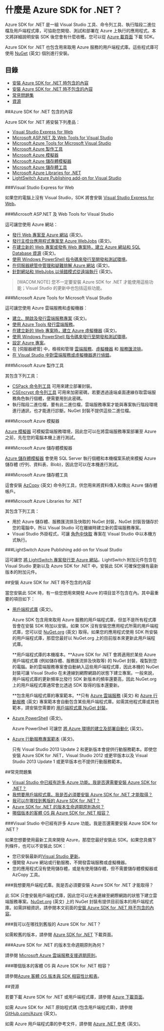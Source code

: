 ﻿<properties 
	pageTitle="什麼是 Azure .NET SDK" 
	description="了解 Azure .NET SDK 包含的項目。" 
	documentationCenter=".net" 
	authors="tdykstra" 
	manager="wpickett" 
	editor="mollybos" 
	services=""/>

<tags 
	ms.service="multiple" 
	ms.workload="multiple" 
	ms.tgt_pltfrm="na" 
	ms.devlang="dotnet" 
	ms.topic="article" 
	ms.date="02/19/2015" 
	ms.author="tdykstra"/>

# 什麼是 Azure SDK for .NET？

Azure SDK for .NET 是一組 Visual Studio 工具、命令列工具、執行階段二進位檔及用戶端程式庫，可協助您開發、測試和部署在 Azure 上執行的應用程式。本文將詳細說明安裝 SDK 後您會有什麼收穫。您可以從 [Azure 載頁面](/zh-tw/downloads/) 下載 SDK。 

Azure SDK for .NET 也包含用來取用 Azure 服務的用戶端程式庫。這些程式庫可使用 [NuGet](http://go.microsoft.com/fwlink/?LinkId=510472) (英文) 個別進行安裝。

## 目錄

- [安裝 Azure SDK for .NET 時包含的內容](#included)
- [安裝 Azure SDK for .NET 時不包含的內容](#notincluded)
- [常見問題集](#faq)
- [資源](#resources)

##<a id="included"></a>Azure SDK for .NET 包含的內容

Azure SDK for .NET 將安裝下列產品：

- [Visual Studio Express for Web](#vwd)
- [Microsoft ASP.NET 及 Web Tools for Visual Studio](#wte)
- [Microsoft Azure Tools for Microsoft Visual Studio](#tools)
- [Microsoft Azure 製作工具](#auth)
- [Microsoft Azure 模擬器](#emulator)
- [Microsoft Azure 儲存體模擬器](#stgemulator)
- [Microsoft Azure 儲存體工具](#stgtools)
- [Microsoft Azure Libraries for .NET](#libraries)
- [LightSwitch Azure Publishing add-on for Visual Studio](#ls)

###<a id="vwd"></a>Visual Studio Express for Web

如果您的電腦上沒有 Visual Studio，SDK 將會安裝 [Visual Studio Express for Web](http://www.visualstudio.com/zh-tw/products/visual-studio-express-vs.aspx)。 
 
###<a id="wte"></a>Microsoft ASP.NET 及 Web Tools for Visual Studio

這可讓您使用 Azure 網站：

* [發行 Web 專案至 Azure 網站](../web-sites-dotnet-get-started/) (英文)。
* [發行主控台應用程式專案至 Azure WebJobs](../websites-dotnet-deploy-webjobs/) (英文)。
* [在建立新的 Web 專案或發佈 Web 專案時，建立 Azure 網站和 SQL Database 資源](../web-sites-dotnet-deploy-aspnet-mvc-app-membership-oauth-sql-database/) (英文)。
* [使用 Windows PowerShell 指令碼來發行至開發和測試環境](http://msdn.microsoft.com/library/dn642480.aspx)。
* [在伺服器總管中管理和疑難排解 Azure 網站](../web-sites-dotnet-troubleshoot-visual-studio/#sitemanagement) (英文)。
* [針對網站和 WebJobs 以偵錯模式從遠端執行](../web-sites-dotnet-troubleshoot-visual-studio/#remotedebug) (英文)。 

>[WACOM.NOTE] 您不一定要安裝 Azure SDK for .NET 才能使用這些功能；Visual Studio 的更新中也包括這些功能。 

###<a id="tools"></a>Microsoft Azure Tools for Microsoft Visual Studio

這可讓您使用 Azure 雲端服務和虛擬機器：

* [建立、開啟及發行雲端服務專案](../cloud-services-dotnet-get-started/) (英文)。
* [使用 Azure Tools 發行雲端服務](http://msdn.microsoft.com/library/ff683672.aspx)。
* [在建立新的 Web 專案時，建立 Azure 虛擬機器](../virtual-machines-dotnet-create-visual-studio-powershell/) (英文)。
* [使用 Windows PowerShell 指令碼來發行至開發和測試環境](http://msdn.microsoft.com/library/dn642480.aspx)。
* [設定 Azure 專案](http://msdn.microsoft.com/library/ee405486.aspx)。
* 在 [伺服器總管] 中，檢視和管理 [雲端服務](http://msdn.microsoft.com/library/ff683675.aspx)、[虛擬機器](http://msdn.microsoft.com/library/jj131259.aspx) 和 [服務匯流排](http://msdn.microsoft.com/library/jj149828.aspx)。 
* [在 Visual Studio 中對雲端服務或虛擬機器進行偵錯](http://msdn.microsoft.com/library/ff683670.aspx)。

###<a id="auth"></a>Microsoft Azure 製作工具

其包含下列工具：

* [CSPack 命令列工具](http://msdn.microsoft.com/library/gg432988.aspx) 可用來建立部署封裝。
* [CSEncrypt 命令列工具](http://msdn.microsoft.com/library/hh404001.aspx) 可用來加密密碼，若要透過遠端桌面連線存取雲端服務角色執行個體，便需要用到此密碼。
* 執行階段二進位檔，要有此二進位檔，雲端服務專案才能與專案執行階段環境進行通訊，也才能進行診斷。NuGet 封裝不提供這些二進位檔。

###<a id="emulator"></a>Microsoft Azure 模擬器

[Azure 模擬器](http://msdn.microsoft.com/library/dn339018.aspx) 可模擬雲端服務環境，因此您可以在將雲端服務專案部署至 Azure 之前，先在您的電腦本機上進行測試。

###<a id="stgemulator"></a>Microsoft Azure 儲存體模擬器

[Azure 儲存體模擬器](http://msdn.microsoft.com/library/hh403989.aspx) 會使用 SQL Server 執行個體和本機檔案系統來模擬 Azure 儲存體 (佇列、資料表、Blob)，因此您可以在本機進行測試。 

###<a id="stgtools"></a>Microsoft Azure 儲存體工具

這會安裝 [AzCopy](http://aka.ms/AzCopy) (英文) 命令列工具，供您用來將資料傳入和傳出 Azure 儲存體帳戶。

###<a id="libraries"></a>Microsoft Azure Libraries for .NET

其包含下列工具：

* 用於 Azure 儲存體、服務匯流排及快取的 NuGet 封裝，NuGet 封裝皆儲存於您的電腦中，所以 Visual Studio 可在離線時建立新的雲端服務專案。
* Visual Studio 外掛程式，可讓 [角色中快取](http://msdn.microsoft.com/library/dn386103.aspx) 專案在 Visual Studio 中以本機方式執行。 

###<a id="ls"></a>LightSwitch Azure Publishing add-on for Visual Studio

這可讓您 [將 LightSwitch 專案發行至 Azure 網站](http://msdn.microsoft.com/library/jj131261.aspx)。LightSwitch 附加元件包含在 Visual Studio 更新以及 Azure SDK for .NET 中。安裝此 SDK 可確保您擁有最新版本的附加元件。 

##<a id="notincluded"></a>安裝 Azure SDK for .NET 時不包含的內容

當您安裝此 SDK 時，有一些您想用來開發 Azure 的項目並不包含在內。其中最重要的項目如下：

* [用戶端程式庫](http://go.microsoft.com/fwlink/?LinkId=510472) (英文)。 

	Azure SDK 包含用來取用 Azure 服務的用戶端程式庫，但並不是所有程式庫皆會在安裝 SDK 時加以安裝。如果 SDK 沒有安裝您應用程式所需的用戶端程式庫，您可以從 [NuGet.org](http://go.microsoft.com/fwlink/?LinkId=510472) (英文) 取得。如果您的應用程式使用 SDK 所安裝的用戶端程式庫，那麼您最好以 NuGet.org 上的目前版本來更新此用戶端程式庫。

  	**用戶端程式庫的本機複本。**Azure SDK for .NET 會將適用於某些 Azure 用戶端程式庫 (例如儲存體、服務匯流排及快取等) 的 NuGet 封裝，複製到您的電腦。新的雲端服務專案會自動納入這些用戶端程式庫，因此本機的 NuGet 封裝可讓 Visual Studio 在未連線到網際網路的狀態下建立專案。一般來說，用戶端程式庫的更新頻率比發行 SDK 新版本的頻率還要高，因此 NuGet.org 上的用戶端程式庫通常會比透過 SDK 取得的版本還要新。 

	**包含用戶端程式庫的專案範本。**只有 [Azure 雲端服務](../cloud-services-dotnet-get-started/) (英文) 和 [Azure 行動服務](../mobile-services-dotnet-backend-windows-store-dotnet-leaderboard/) (英文) 專案範本會自動包含某些用戶端程式庫。如需其他程式庫或其他範本，請安裝您需要的 [用戶端程式庫 NuGet 封裝](http://go.microsoft.com/fwlink/?LinkId=510472)。

* [Azure PowerShell](../install-configure-powershell/) (英文)。 

	Azure PowerShell 可讓您 [將 Azure 環境的建立及部署自動化](http://www.asp.net/aspnet/overview/developing-apps-with-windows-azure/building-real-world-cloud-apps-with-windows-azure/automate-everything) (英文)。

* [Azure 行動服務專案範本](../mobile-services-dotnet-backend-windows-store-dotnet-leaderboard/) (英文)。

	只有 Visual Studio 2013 Update 2 和更新版本會提供行動服務範本。即使您安裝 Azure SDK for .NET，Visual Studio 2012 或更早版本以及 Visual Studio 2013 Update 1 或更早版本也不提供行動服務範本。

##<a id="faq"></a>常見問題集

- [Visual Studio 中已經有許多 Azure 功能。我是否還需要安裝 Azure SDK for .NET？](#azinvs)
- [我想要用戶端程式庫。我是否必須要安裝 Azure SDK for .NET 才能取得？](#clientlib)
- [我可以在哪找到舊版的 Azure SDK for .NET？](#olderversions)
- [Azure SDK for .NET 的版本生命週期原則為何？](#lifecycle)
- [哪個版本的客體 OS 與 Azure SDK for .NET 相容？](#guestos)

###<a id="azinvs"></a>Visual Studio 中已經有許多 Azure 功能。我是否還需要安裝 Azure SDK for .NET？

如果您想要使用最新工具來開發 Azure，那麼您最好安裝此 SDK。如果您具備下列條件，也可以不安裝此 SDK：

* 您已安裝最新的[Visual Studio 更新](http://www.visualstudio.com/zh-tw/downloads/download-visual-studio-vs#DownloadFamilies_5)。
* 僅開發 Azure 網站或行動服務，不開發雲端服務或虛擬機器。
* 您的應用程式沒有使用儲存體，或是有使用儲存體，但不需要儲存體模擬器或 AzCopy 工具。

###<a id="clientlib"></a>我想要用戶端程式庫。我是否必須要安裝 Azure SDK for .NET 才能取得？

此 SDK 只會安裝用戶端程式庫，因此您可以在未連線至網際網路的狀態下建立雲端服務專案。[NuGet.org](http://go.microsoft.com/fwlink/?LinkId=510472) (英文) 上的 NuGet 封裝有提供目前版本的用戶端程式庫。如需詳細資訊，請參閱本文前面的[安裝 Azure SDK for .NET 時不包含的內容](#notincluded)。

###<a id="olderversions"></a>我可以在哪找到舊版的 Azure SDK for .NET？

如需較舊的版本，請參閱 [Azure SDK for .NET](/zh-tw/downloads/archive-net-downloads/) 下載頁面。 

###<a id="lifecycle"></a>Azure SDK for .NET 的版本生命週期原則為何？

請參閱 [Microsoft Azure 雲端服務支援週期原則](http://support.microsoft.com/gp/azure-cloud-lifecycle-faq)。

###<a id="guestos"></a>哪個版本的客體 OS 與 Azure SDK for .NET 相容？

請參閱[Azure 客體 OS 版本與 SDK 相容性比較表](http://msdn.microsoft.com/library/ee924680.aspx)。



##<a id="resources"></a>資源

若要下載 Azure SDK for .NET 或用戶端程式庫，請參閱 [Azure 下載頁面](/zh-tw/downloads/)。

如需 Azure SDK for .NET 原始程式碼 (包含用戶端程式庫)，請參閱 [GitHub.com/Azure](https://github.com/azure/) (英文)。

如需 Azure 用戶端程式庫的參考文件，請參閱 [Azure .NET 參考](/zh-tw/develop/net/reference/) (英文)。 

<!--HONumber=46--> 
